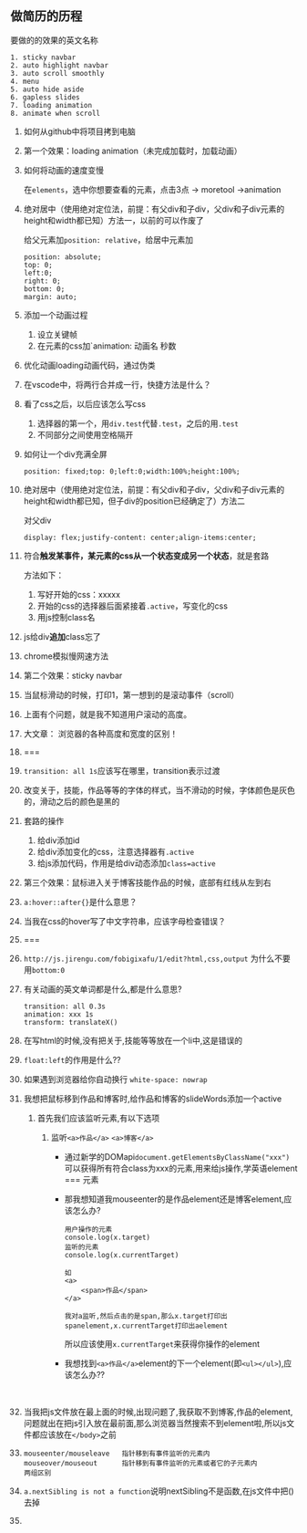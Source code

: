 ## 做简历的历程

要做的的效果的英文名称

```
1. sticky navbar
2. auto highlight navbar
3. auto scroll smoothly
4. menu
5. auto hide aside
6. gapless slides
7. loading animation
8. animate when scroll
```

1. 如何从github中将项目拷到电脑

2. 第一个效果：loading animation（未完成加载时，加载动画）

3. 如何将动画的速度变慢

   在`elements`，选中你想要查看的元素，点击3点 -> moretool ->animation

4. 绝对居中（使用绝对定位法，前提：有父div和子div，父div和子div元素的height和width都已知）方法一，以前的可以作废了

   给父元素加`position: relative`，给居中元素加

   ```
   position: absolute;
   top: 0;
   left:0;
   right: 0;
   bottom: 0;
   margin: auto;
   ```

5. 添加一个动画过程

   1. 设立关键帧
   2. 在元素的css加`animation: 动画名 秒数 

6. 优化动画loading动画代码，通过伪类

7. 在vscode中，将两行合并成一行，快捷方法是什么？

8. 看了css之后，以后应该怎么写css

   1. 选择器的第一个，用`div.test`代替`.test`，之后的用`.test`
   2. 不同部分之间使用空格隔开

9. 如何让一个div充满全屏

   ```
   position: fixed;top: 0;left:0;width:100%;height:100%;
   ```

10. 绝对居中（使用绝对定位法，前提：有父div和子div，父div和子div元素的height和width都已知，但子div的position已经确定了）方法二

    对父div

    ```
    display: flex;justify-content: center;align-items:center;
    ```

11. 符合**触发某事件，某元素的css从一个状态变成另一个状态**，就是套路

    方法如下：

    1. 写好开始的css：xxxxx
    2. 开始的css的选择器后面紧接着`.active`，写变化的css
    3. 用js控制class名

12. js给div**追加**class忘了

13. chrome模拟慢网速方法

14. 第二个效果：sticky navbar

15. 当鼠标滑动的时候，打印1，第一想到的是滚动事件（scroll）

16. 上面有个问题，就是我不知道用户滚动的高度。

17. 大文章： 浏览器的各种高度和宽度的区别！

18. ===

19. `transition: all 1s`应该写在哪里，transition表示过渡

20. 改变关于，技能，作品等等的字体的样式，当不滑动的时候，字体颜色是灰色的，滑动之后的颜色是黑的

21. 套路的操作

    1. 给div添加id
    2. 给div添加变化的css，注意选择器有`.active`
    3. 给js添加代码，作用是给div动态添加`class=active`

22. 第三个效果：鼠标进入关于博客技能作品的时候，底部有红线从左到右

23. `a:hover::after{}`是什么意思？

24. 当我在css的hover写了中文字符串，应该字母检查错误？

25. ===

26. `http://js.jirengu.com/fobigixafu/1/edit?html,css,output`   为什么不要用`bottom:0`

27. 有关动画的英文单词都是什么,都是什么意思?

    ```
    transition: all 0.3s
    animation: xxx 1s
    transform: translateX()
    ```

28. 在写html的时候,没有把关于,技能等等放在一个li中,这是错误的

29. `float:left`的作用是什么??

30. 如果遇到浏览器给你自动换行  `white-space: nowrap`

31. 我想把鼠标移到作品和博客时,给作品和博客的slideWords添加一个active

    1. 首先我们应该监听元素,有以下选项

       1. 监听`<a>作品</a>`  `<a>博客</a>`

          - 通过新学的DOMapi`document.getElementsByClassName("xxx")`可以获得所有符合class为xxx的元素,用来给js操作,学英语element === 元素

          - 那我想知道我mouseenter的是作品element还是博客element,应该怎么办?

            ```
            用户操作的元素
            console.log(x.target)
            监听的元素
            console.log(x.currentTarget)

            如
            <a>
            	<span>作品</span>
            </a>

            我对a监听,然后点击的是span,那么x.target打印出spanelement,x.currentTarget打印出aelement
            ```

            所以应该使用`x.currentTarget`来获得你操作的element

          - 我想找到`<a>作品</a>`element的下一个element(即`<ul></ul>`),应该怎么办??

            ​

32. 当我把js文件放在最上面的时候,出现问题了,我获取不到博客,作品的element,问题就出在把js引入放在最前面,那么浏览器当然搜索不到element啦,所以js文件都应该放在`</body>`之前

33. ```
    mouseenter/mouseleave   指针移到有事件监听的元素内
    mouseover/mouseout      指针移到有事件监听的元素或者它的子元素内
    两组区别
    ```

34. `a.nextSibling is not a function`说明nextSibling不是函数,在js文件中把()去掉

35. ​